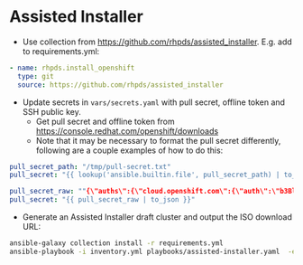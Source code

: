 # Assisted Installer

- Use collection from <https://github.com/rhpds/assisted_installer>. E.g. add to requirements.yml:

```yaml
- name: rhpds.install_openshift
  type: git
  source: https://github.com/rhpds/assisted_installer
```

- Update secrets in `vars/secrets.yaml` with pull secret, offline token and SSH public key.
  - Get pull secret and offline token from <https://console.redhat.com/openshift/downloads>
  - Note that it may be necessary to format the pull secret differently, following are a couple examples of how to do this:

```yaml
pull_secret_path: "/tmp/pull-secret.txt"
pull_secret: "{{ lookup('ansible.builtin.file', pull_secret_path) | to_json }}"

pull_secret_raw: ""{\"auths\":{\"cloud.openshift.com\":{\"auth\":\"b3BlbnNoaWZ0LXJl...."
pull_secret: "{{ pull_secret_raw | to_json }}"
```

- Generate an Assisted Installer draft cluster and output the ISO download URL:

```bash
ansible-galaxy collection install -r requirements.yml
ansible-playbook -i inventory.yml playbooks/assisted-installer.yaml  -e @vars/all.yml -e @vars/secrets.yml
```
